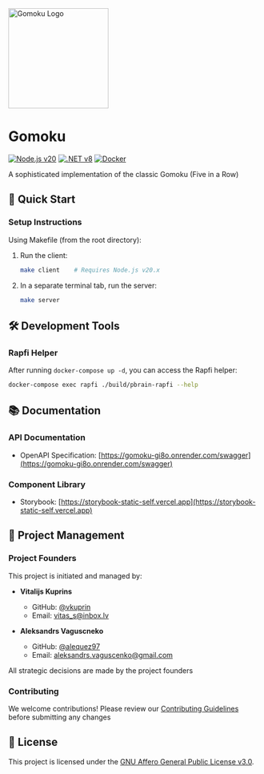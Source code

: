 <div align="left">
  <img src="https://avatars.githubusercontent.com/u/123968089?s=400&u=26b1b8e1c6a7852376a21fd0af32d71c6fd13fda&v=4" width="200" alt="Gomoku Logo">
</div>

# Gomoku

[![Node.js v20](https://img.shields.io/badge/Node.js-v20-green.svg)](https://nodejs.org)
[![.NET v8](https://img.shields.io/badge/.NET-v8.0-blue)](https://dotnet.microsoft.com/en-us/download/dotnet/8.0)
[![Docker](https://img.shields.io/badge/Docker-2496ED?style=flat&logo=docker&logoColor=white)](https://hub.docker.com/r/vkuprins97/gomoku-server/)

A sophisticated implementation of the classic Gomoku (Five in a Row)

## 🚀 Quick Start

### Setup Instructions

Using Makefile (from the root directory):

1. Run the client:
   ```bash
   make client    # Requires Node.js v20.x
   ```

2. In a separate terminal tab, run the server:
   ```bash
   make server
   ```

## 🛠️ Development Tools

### Rapfi Helper

After running `docker-compose up -d`, you can access the Rapfi helper:

```bash
docker-compose exec rapfi ./build/pbrain-rapfi --help
```

## 📚 Documentation

### API Documentation
- OpenAPI Specification: [https://gomoku-gi8o.onrender.com/swagger](https://gomoku-gi8o.onrender.com/swagger)

### Component Library
- Storybook: [https://storybook-static-self.vercel.app](https://storybook-static-self.vercel.app)

## 👥 Project Management

### Project Founders

This project is initiated and managed by:

- **Vitalijs Kuprins**
  - GitHub: [@vkuprin](https://github.com/vkuprin)
  - Email: vitas_s@inbox.lv

- **Aleksandrs Vaguscneko**
  - GitHub: [@alequez97](https://github.com/alequez97)
  - Email: aleksandrs.vaguscenko@gmail.com

All strategic decisions are made by the project founders

### Contributing

We welcome contributions! Please review our [Contributing Guidelines](CONTRIBUTING.md) before submitting any changes

## 📄 License

This project is licensed under the [GNU Affero General Public License v3.0](LICENSE).
